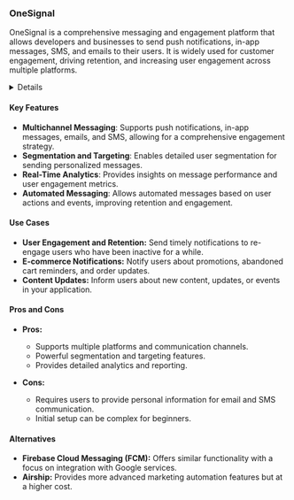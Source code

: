 ### OneSignal
OneSignal is a comprehensive messaging and engagement platform that allows developers and businesses to send push notifications, in-app messages, SMS, and emails to their users. It is widely used for customer engagement, driving retention, and increasing user engagement across multiple platforms.

<details>

**URL:** [https://onesignal.com/](https://onesignal.com/)

**Platform:** Web, iOS, Android, React Native, Unity, and more.

**Created:** 2012-01-01

**Authors/Developers:** `OneSignal Inc.`

**Tags:**  
`Push Notifications`, `Messaging`, `User Engagement`, `iOS`, `Android`

</details>

#### Key Features
- **Multichannel Messaging**: Supports push notifications, in-app messages, emails, and SMS, allowing for a comprehensive engagement strategy.
- **Segmentation and Targeting**: Enables detailed user segmentation for sending personalized messages.
- **Real-Time Analytics**: Provides insights on message performance and user engagement metrics.
- **Automated Messaging**: Allows automated messages based on user actions and events, improving retention and engagement.

#### Use Cases
- **User Engagement and Retention:** Send timely notifications to re-engage users who have been inactive for a while.
- **E-commerce Notifications:** Notify users about promotions, abandoned cart reminders, and order updates.
- **Content Updates:** Inform users about new content, updates, or events in your application.

#### Pros and Cons

- **Pros:**
  - Supports multiple platforms and communication channels.
  - Powerful segmentation and targeting features.
  - Provides detailed analytics and reporting.

- **Cons:**
  - Requires users to provide personal information for email and SMS communication.
  - Initial setup can be complex for beginners.

#### Alternatives
- **Firebase Cloud Messaging (FCM):** Offers similar functionality with a focus on integration with Google services.
- **Airship:** Provides more advanced marketing automation features but at a higher cost.

<LinkCard title="Visit OneSignal" href="https://onesignal.com/" />
